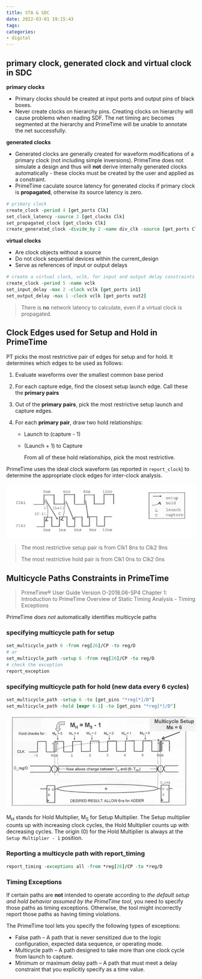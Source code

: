 ```yaml
---
title: STA & SDC
date: 2022-03-01 19:15:43
tags:
categories:
- digital
---
```




## primary clock, generated clock and virtual clock in SDC

**primary clocks**

- Primary clocks should be created at input ports and output pins of black boxes.
- Never create clocks on hierarchy pins. Creating clocks on hierarchy will cause problems when reading SDF. The net timing arc becomes segmented at the hierarchy and PrimeTime will be unable to annotate the net successfully.

**generated clocks**

- Generated clocks are generally created for waveform modifications of a primary clock (not including simple inversions). PrimeTime does not simulate a design and thus will **not** derive internally generated clocks automatically - these clocks must be created by the user and applied as a constraint.
- PrimeTime caculate source latency for generated clocks if primary clock is **propagated**, otherwise its source latency is zero.

```tcl
# primary clock
create_clock -period 4 [get_ports Clk]
set_clock_latency -source 2 [get_clocks Clk]
set_propagated_clock [get_clocks Clk]
create_generated_clock -divide_by 2 -name div_clk -source [get_ports Clk] FF3/Q
```

**virtual clocks**

- Are clock objects without a source
- Do not clock sequential devices within the current_design
- Serve as references of input or output delays

```tcl
# create a virtual clock, vclk, for input and output delay constraints
create_clock -period 5 -name vclk
set_input_delay -max 2 -clock vclk [get_ports in1]
set_output_delay -max 1 -clock vclk [get_ports out2]
```

> There is **no** network latency to calculate, even if a virtual clock is propagated.



## Clock Edges used for Setup and Hold in PrimeTime

PT picks the most restrictive pair of edges for setup and for hold. It determines which edges to be used as follows:

1. Evaluate waveforms over the smallest common base period

2. For each capture edge, find the closest setup launch edge. Call these the **primary pairs**

3. Out of the **primary pairs**, pick the most restrictive setup launch and capture edges.

4. For each **primary pair**, draw two hold relationships:

   - Launch to (capture - 1)

   - (Launch + 1) to Capture

     From all of these hold relationships, pick the most restrictive.

PrimeTime uses the ideal clock waveform (as reported in `report_clock`) to determine the appropriate clock edges for inter-clock analysis.

![image-20220301203135490](sta-sdc/image-20220301203135490.png)

> The most restrictive setup pair is from Clk1 8ns to Clk2 9ns
>
> The most restrictive hold pair is from Clk1 0ns to Clk2 0ns



## Multicycle Paths Constraints in PrimeTime

> PrimeTime® User Guide Version O-2018.06-SP4 Chapter 1: Introduction to PrimeTime Overview of Static Timing Analysis - Timing Exceptions

PrimeTime *does not* automatically identifies multicycle paths

### specifying multicycle path for setup

```tcl
set_multicycle_path 6 -from reg[26]/CP -to reg/D
# or
set_multicycle_path -setup 6 -from reg[26]/CP -to reg/D
# check the exception
report_exception
```

### specifying multicycle path for hold (new data every 6 cycles)

```tcl
set_multicycle_path -setup 6 -to [get_pins "*reg[*]/D"]
set_multicycle_path -hold [expr 6-1] -to [get_pins "*reg[*]/D"]
```

![image-20220301215938296](sta-sdc/image-20220301215938296.png)

M<sub>H</sub> stands for Hold Multiplier, M<sub>S</sub> for Setup Multiplier. The Setup multiplier counts up with increasing clock cycles, the Hold Multiplier counts up with decreasing cycles. The origin (0) for the Hold Multiplier is always at the `Setup Multiplier - 1` position.

### Reporting a multicycle path with report_timing

```tcl
report_timing -exceptions all -from *reg[26]/CP -to *reg/D
```

### Timing Exceptions

If certain paths are **not** intended to operate according to *the default setup and hold behavior
assumed by the PrimeTime tool*, you need to specify those paths as timing exceptions.
Otherwise, the tool might incorrectly report those paths as having timing violations.

The PrimeTime tool lets you specify the following types of exceptions:

- False path – A path that is never sensitized due to the logic configuration, expected data sequence, or operating mode.
- Multicycle path – A path designed to take more than one clock cycle from launch to capture.
- Minimum or maximum delay path – A path that must meet a delay constraint that you explicitly specify as a time value.

